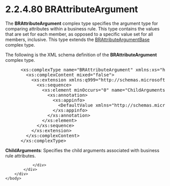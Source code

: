 <html dir="LTR" xmlns:mshelp="http://msdn.microsoft.com/mshelp" xmlns:ddue="http://ddue.schemas.microsoft.com/authoring/2003/5" xmlns:xlink="http://www.w3.org/1999/xlink" xmlns:tool="http://www.microsoft.com/tooltip">
    <head>
        <meta http-equiv="Content-Type" content="text/html; CHARSET=utf-8"></meta>
        <meta name="save" content="history"></meta>
        <title>2.2.4.80 BRAttributeArgument</title>
        <xml>
            <mshelp:toctitle title="2.2.4.80 BRAttributeArgument"></mshelp:toctitle>
            <mshelp:rltitle title="[MS-SSMDSWS-15]: BRAttributeArgument"></mshelp:rltitle>
            <mshelp:keyword index="A" term="92d4e31b-af6f-4e46-a477-235f1ad73dee"></mshelp:keyword>
            <mshelp:attr name="DCSext.ContentType" value="open specification"></mshelp:attr>
            <mshelp:attr name="AssetID" value="92d4e31b-af6f-4e46-a477-235f1ad73dee"></mshelp:attr>
            <mshelp:attr name="TopicType" value="kbRef"></mshelp:attr>
            <mshelp:attr name="DCSext.Title" value="[MS-SSMDSWS-15]: BRAttributeArgument" />
        </xml>
    </head>
    <body>
        <div id="header">
            <h1 class="heading">2.2.4.80 BRAttributeArgument</h1>
        </div>
        <div id="mainSection">
            <div id="mainBody">
                <div id="allHistory" class="saveHistory"></div>
                <div id="sectionSection0" class="section" name="collapseableSection">
                    

<p>The <b>BRAttributeArgument</b> complex type specifies the
argument type for comparing attributes within a business rule. This type
contains the values that are set for each member, as opposed to a specific
value set for all members, inclusive. This type extends the <a href="547d52ac-2a4a-4879-8e19-7097ef1815bc.html">BRAttributeArgumentBase</a>
complex type.</p>

<p>The following is the XML schema definition of the <b>BRAttributeArgument</b>
complex type.</p>

<dl>
<dd>
<div><pre> &lt;xs:complexType name=&quot;BRAttributeArgument&quot; xmlns:xs=&quot;http://www.w3.org/2001/XMLSchema&quot;&gt;
   &lt;xs:complexContent mixed=&quot;false&quot;&gt;
     &lt;xs:extension xmlns:q999=&quot;http://schemas.microsoft.com/sqlserver/masterdataservices/2009/09&quot; base=&quot;q999:BRAttributeArgumentBase&quot;&gt;
       &lt;xs:sequence&gt;
         &lt;xs:element minOccurs=&quot;0&quot; name=&quot;ChildArguments&quot; nillable=&quot;true&quot; type=&quot;q999:ArrayOfBRFreeformArgument&quot;&gt;
           &lt;xs:annotation&gt;
             &lt;xs:appinfo&gt;
               &lt;DefaultValue xmlns=&quot;http://schemas.microsoft.com/2003/10/Serialization/&quot; EmitDefaultValue=&quot;false&quot; /&gt;
             &lt;/xs:appinfo&gt;
           &lt;/xs:annotation&gt;
         &lt;/xs:element&gt;
       &lt;/xs:sequence&gt;
     &lt;/xs:extension&gt;
   &lt;/xs:complexContent&gt;
 &lt;/xs:complexType&gt;
</pre></div>
</dd></dl>

<p><b>ChildArguments</b>: Specifies the child arguments
associated with business rule attributes.</p>


                </div>
            </div>
        </div>
    </body>
</html>